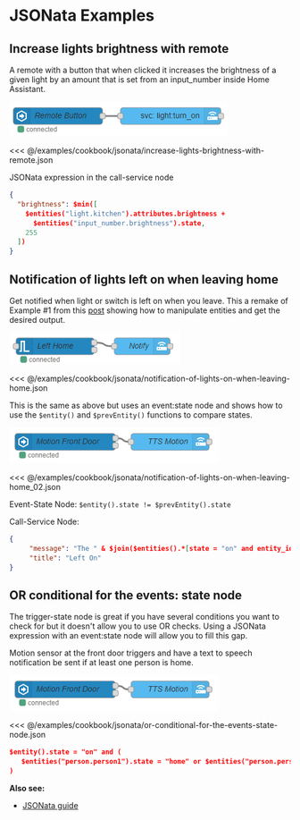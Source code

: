 # JSONata Examples

## Increase lights brightness with remote

A remote with a button that when clicked it increases the brightness of a given light by an amount that is set from an input_number inside Home Assistant.

![screenshot](./images/jsonata_1.png)

<<< @/examples/cookbook/jsonata/increase-lights-brightness-with-remote.json

JSONata expression in the call-service node

```json
{
  "brightness": $min([
    $entities("light.kitchen").attributes.brightness +
      $entities("input_number.brightness").state,
    255
  ])
}
```

## Notification of lights left on when leaving home

Get notified when light or switch is left on when you leave. This a remake of Example #1 from this [post](https://community.home-assistant.io/t/examples-for-using-the-new-get-entities-node/85777) showing how to manipulate entities and get the desired output.

![screenshot](./images/jsonata_2.png)

<<< @/examples/cookbook/jsonata/notification-of-lights-on-when-leaving-home.json

This is the same as above but uses an event:state node and shows how to use the `$entity()` and `$prevEntity()` functions to compare states.

![screenshot](./images/jsonata_3.png)

<<< @/examples/cookbook/jsonata/notification-of-lights-on-when-leaving-home_02.json

Event-State Node:
`$entity().state != $prevEntity().state`

Call-Service Node:

```json
{
     "message": "The " & $join($entities().*[state = "on" and entity_id ~> /^light|^switch/].attributes.friendly_name, ", ") & " are on.",
     "title": "Left On"
}
```

## OR conditional for the events: state node

The trigger-state node is great if you have several conditions you want to check for but it doesn't allow you to use OR checks. Using a JSONata expression with an event:state node will allow you to fill this gap.

Motion sensor at the front door triggers and have a text to speech notification be sent if at least one person is home.

![screenshot](./images/jsonata_3.png)

<<< @/examples/cookbook/jsonata/or-conditional-for-the-events-state-node.json

```json
$entity().state = "on" and (
   $entities("person.person1").state = "home" or $entities("person.person2").state = "home"
)
```

**Also see:**

- [JSONata guide](../guide/jsonata.md)
